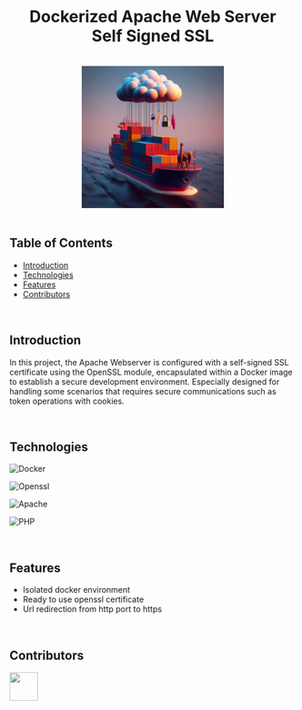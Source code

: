 <h1 align="center">Dockerized Apache Web Server <br/> Self Signed SSL</h1> <br>

<div align="center">
    <img width=250 src="src/img/banner2.jpg">
</div>

<br/>

## Table of Contents

- [Introduction](#introduction)
- [Technologies](#technologies)
- [Features](#features)
- [Contributors](#contributors)

<br/>

## Introduction

In this project, the Apache Webserver is configured with a self-signed SSL certificate using the OpenSSL module, encapsulated within a Docker image to establish a secure development environment.  Especially designed for handling some scenarios that requires secure communications such as token operations with cookies.

<br/>

## Technologies

![Docker](https://img.shields.io/badge/docker-%230db7ed.svg?style=for-the-badge&logo=docker&logoColor=white)

![Openssl](https://img.shields.io/badge/OpenSSL-%23FFFFFF.svg?style=for-the-badge&logo=opengl)

![Apache](https://img.shields.io/badge/apache-%23D42029.svg?style=for-the-badge&logo=apache&logoColor=white)

![PHP](https://img.shields.io/badge/php-%23777BB4.svg?style=for-the-badge&logo=php&logoColor=white)

<br/>

## Features

* Isolated docker environment
* Ready to use openssl certificate
* Url redirection from http port to https
  
<br/>

## Contributors

<a href="https://github.com/ahmettoguz" target="_blank"><img width=50 height=50 src="https://avatars.githubusercontent.com/u/101711642?v=4"></a>


